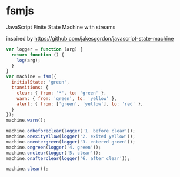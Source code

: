 # fsmjs
JavaScript Finite State Machine with streams

inspired by https://github.com/jakesgordon/javascript-state-machine

```javascript
var logger = function (arg) {
  return function () {
    log(arg);
  }
}
var machine = fsm({
  initialState: 'green',
  transitions: {
    clear: { from: '*', to: 'green' },
    warn: { from: 'green', to: 'yellow' },
    alert: { from: ['green', 'yellow'], to: 'red' },
  }
});
machine.warn();

machine.onbeforeclear(logger('1. before clear'));
machine.onexityellow(logger('2. exited yellow'));
machine.onentergreen(logger('3. entered green'));
machine.ongreen(logger('4. green'));
machine.onclear(logger('5. clear'));
machine.onafterclear(logger('6. after clear'));

machine.clear();


```
